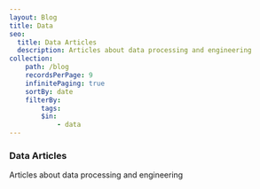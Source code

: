 ```yaml
---
layout: Blog
title: Data
seo:
  title: Data Articles
  description: Articles about data processing and engineering
collection:
    path: /blog
    recordsPerPage: 9
    infinitePaging: true
    sortBy: date
    filterBy:
        tags:
        $in:
            - data
---
```


### Data Articles

Articles about data processing and engineering

